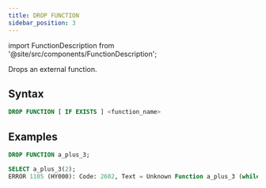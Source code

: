 ```yaml
---
title: DROP FUNCTION
sidebar_position: 3
---
```

import FunctionDescription from '@site/src/components/FunctionDescription';

<FunctionDescription description="Introduced or updated: v1.2.116"/>

Drops an external function.

## Syntax

```sql
DROP FUNCTION [ IF EXISTS ] <function_name>
```

## Examples

```sql
DROP FUNCTION a_plus_3;

SELECT a_plus_3(2);
ERROR 1105 (HY000): Code: 2602, Text = Unknown Function a_plus_3 (while in analyze select projection).
```